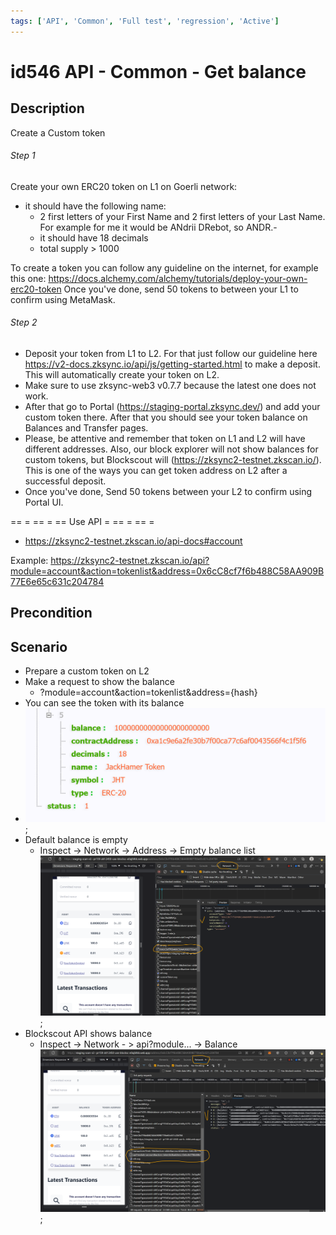 ```yaml
---
tags: ['API', 'Common', 'Full test', 'regression', 'Active']
---
```


# id546 API - Common - Get balance

## Description
Create a Custom token

###### Step 1

Create your own ERC20 token on L1 on Goerli network:
- it should have the following name: 
  - 2 first letters of your First Name and 2 first letters of your Last Name.
For example for me it would be ANdrii DRebot, so ANDR.- 
  - it should have 18 decimals
  - total supply \> 1000

To create a token you can follow any guideline on the internet, for example this one: https://docs.alchemy.com/alchemy/tutorials/deploy-your-own-erc20-token
Once you've done, send 50 tokens to between your L1 to confirm using MetaMask.

###### Step 2
  - Deposit your token from L1 to L2. For that just follow our guideline here https://v2-docs.zksync.io/api/js/getting-started.html to make a deposit. This will automatically create your token on L2.
  - Make sure to use zksync-web3 v0.7.7 because the latest one does not work.
  - After that go to Portal (https://staging-portal.zksync.dev/) and add your custom token there. After that you should see your token balance on Balances and Transfer pages.
  - Please, be attentive and remember that token on L1 and L2 will have different addresses. Also, our block explorer will not show balances for custom tokens, but Blockscout will (https://zksync2-testnet.zkscan.io/). This is one of the ways you can get token address on L2 after a successful deposit.
  - Once you've done, Send 50 tokens between your L2 to confirm using Portal UI.

== = == = == Use API = == = == =
  - https://zksync2-testnet.zkscan.io/api-docs#account

Example: https://zksync2-testnet.zkscan.io/api?module=account&action=tokenlist&address=0x6cC8cf7f6b488C58AA909B77E6e65c631c204784

## Precondition

## Scenario
- Prepare a custom token on L2
- Make a request to show the balance
    - ?module=account&action=tokenlist&address=\{hash\}
- You can see the token with its balance
- ![Screenshot](../../../../static/img/Common/BlockscoutAPI/id546_1.png);
- Default balance is empty
    - Inspect -\> Network -\> Address -\> Empty balance list
![Screenshot](../../../../static/img/Common/BlockscoutAPI/id546_2.png);
- Blockscout API shows balance
    - Inspect -\> Network - \> api?module... -\> Balance
      ![Screenshot](../../../../static/img/Common/BlockscoutAPI/id546_3.png);